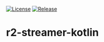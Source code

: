 [![License](https://img.shields.io/badge/License-BSD%203--Clause-blue.svg)](/LICENSE)
[![Release](https://jitpack.io/v/edrlab/r2-streamer-kotlin.svg)](https://jitpack.io/#edrlab/r2-streamer-kotlin)
# r2-streamer-kotlin
